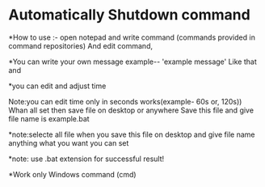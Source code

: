 # Automatically Shutdown command 


*How to use :- open notepad and write command
(commands provided in command repositories) 
And edit command, 


*You can write your own message example-- 'example message' 
Like that and 

*you can edit and adjust time 

Note:you can edit time only in seconds works(example- 60s or, 120s)) 
Whan all set then save file on desktop or anywhere 
Save this file and give file name is example.bat


*note:selecte all file when you save this file on desktop and give file name anything what you want you can set 


*note: use .bat extension for successful result! 

*Work only Windows command (cmd) 
